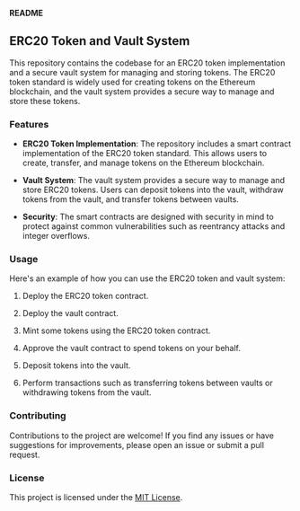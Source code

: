 **README**

## ERC20 Token and Vault System

This repository contains the codebase for an ERC20 token implementation and a secure vault system for managing and storing tokens. The ERC20 token standard is widely used for creating tokens on the Ethereum blockchain, and the vault system provides a secure way to manage and store these tokens.

### Features

- **ERC20 Token Implementation**: The repository includes a smart contract implementation of the ERC20 token standard. This allows users to create, transfer, and manage tokens on the Ethereum blockchain.

- **Vault System**: The vault system provides a secure way to manage and store ERC20 tokens. Users can deposit tokens into the vault, withdraw tokens from the vault, and transfer tokens between vaults.

- **Security**: The smart contracts are designed with security in mind to protect against common vulnerabilities such as reentrancy attacks and integer overflows.

### Usage

Here's an example of how you can use the ERC20 token and vault system:

1. Deploy the ERC20 token contract.

2. Deploy the vault contract.

3. Mint some tokens using the ERC20 token contract.

4. Approve the vault contract to spend tokens on your behalf.

5. Deposit tokens into the vault.

6. Perform transactions such as transferring tokens between vaults or withdrawing tokens from the vault.

### Contributing

Contributions to the project are welcome! If you find any issues or have suggestions for improvements, please open an issue or submit a pull request.

### License

This project is licensed under the [MIT License](LICENSE).

